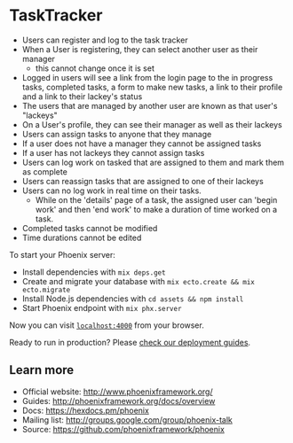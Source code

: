# TaskTracker
  * Users can register and log to the task tracker
  * When a User is registering, they can select another user as their manager
    - this cannot change once it is set
  * Logged in users will see a link from the login page to the in progress tasks, completed tasks, 
  a form to make new tasks, a link to their profile and a link to their lackey's status
  * The users that are managed by another user are known as that user's "lackeys"
  * On a User's profile, they can see their manager as well as their lackeys
  * Users can assign tasks to anyone that they manage
  * If a user does not have a manager they cannot be assigned tasks
  * If a user has not lackeys they cannot assign tasks
  * Users can log work on tasked that are assigned to them and mark them as complete
  * Users can reassign tasks that are assigned to one of their lackeys
  * Users can no log work in real time on their tasks.
    - While on the 'details' page of a task, the assigned user can
      'begin work' and then 'end work' to make a duration of time worked
      on a task.
  * Completed tasks cannot be modified
  * Time durations cannot be edited

To start your Phoenix server:

  * Install dependencies with `mix deps.get`
  * Create and migrate your database with `mix ecto.create && mix ecto.migrate`
  * Install Node.js dependencies with `cd assets && npm install`
  * Start Phoenix endpoint with `mix phx.server`

Now you can visit [`localhost:4000`](http://localhost:4000) from your browser.

Ready to run in production? Please [check our deployment guides](http://www.phoenixframework.org/docs/deployment).

## Learn more

  * Official website: http://www.phoenixframework.org/
  * Guides: http://phoenixframework.org/docs/overview
  * Docs: https://hexdocs.pm/phoenix
  * Mailing list: http://groups.google.com/group/phoenix-talk
  * Source: https://github.com/phoenixframework/phoenix
